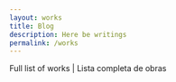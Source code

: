 ```yaml
---
layout: works
title: Blog
description: Here be writings
permalink: /works
---
```


Full list of works | Lista completa de obras
